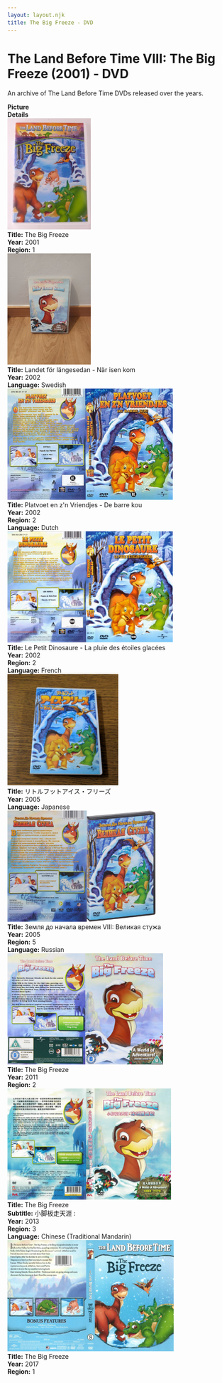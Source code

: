 ```yaml
---
layout: layout.njk
title: The Big Freeze - DVD
---
```


# The Land Before Time VIII: The Big Freeze (2001) - DVD

An archive of The Land Before Time DVDs released over the years.

<div class="item-table">
  <div class="item-header">
    <div class="item-image"><strong>Picture</strong></div>
    <div class="item-details"><strong>Details</strong></div>
  </div>

<div class="item-entry">
  <div class="item-image">
    <a href="/images/media/dvd/8/lbt8-english2003.jpg" data-lightbox="books" data-title="The Big Freeze">
        <div class="img-box">
          <img src="/images/media/dvd/8/lbt8-english2003.jpg" alt="The Big Freeze" style="height:250px; object-fit:cover;" loading="lazy">
        </div>
      </a>
  </div>
  <div class="item-details">
    <strong>Title:</strong> The Big Freeze<br/>
      <strong>Year:</strong> 2001<br/>
      <strong>Region:</strong> 1<br/>
  </div>
</div>

<div class="item-entry">
  <div class="item-image">
    <a href="/images/media/dvd/8/lbt8-swedish-dvd.jpg" data-lightbox="books" data-title="Landet för längesedan - När isen kom">
        <div class="img-box">
          <img src="/images/media/dvd/8/lbt8-swedish-dvd.jpg" alt="Landet för längesedan - När isen kom" style="height:250px; object-fit:cover;" loading="lazy">
        </div>
      </a>
  </div>
  <div class="item-details">
    <strong>Title:</strong> Landet för längesedan - När isen kom<br/>
      <strong>Year:</strong> 2002<br/>
      <strong>Language:</strong> Swedish<br/>
  </div>
</div>


<div class="item-entry">
  <div class="item-image">
    <a href="/images/media/dvd/8/platvoet-en-zijn-vriendjes-de-barre-kou-dvd-nl_orig.jpg" data-lightbox="books" data-title="Platvoet en z'n Vriendjes - De barre kou">
        <div class="img-box">
          <img src="/images/media/dvd/8/platvoet-en-zijn-vriendjes-de-barre-kou-dvd-nl_orig.jpg" alt="Platvoet en z'n Vriendjes - De barre kou" style="height:250px; object-fit:cover;" loading="lazy">
        </div>
      </a>
  </div>
  <div class="item-details">
    <strong>Title:</strong> Platvoet en z'n Vriendjes - De barre kou<br/>
      <strong>Year:</strong> 2002<br/>
      <strong>Region:</strong> 2<br/>
      <strong>Language:</strong> Dutch<br/>
  </div>
</div>

<div class="item-entry">
  <div class="item-image">
    <a href="/images/media/dvd/8/le-petit-dinosaure-vol-8-la-pluie-d-etoile-glacee-18563201022007_orig.jpg" data-lightbox="books" data-title="Le Petit Dinosaure - La pluie des étoiles glacées">
        <div class="img-box">
          <img src="/images/media/dvd/8/le-petit-dinosaure-vol-8-la-pluie-d-etoile-glacee-18563201022007_orig.jpg" alt="Le Petit Dinosaure - La pluie des étoiles glacées" style="height:250px; object-fit:cover;" loading="lazy">
        </div>
      </a>
  </div>
  <div class="item-details">
    <strong>Title:</strong> Le Petit Dinosaure - La pluie des étoiles glacées<br/>
      <strong>Year:</strong> 2002<br/>
      <strong>Region:</strong> 2<br/>
      <strong>Language:</strong> French<br/>
  </div>
</div>
<div class="item-entry" id="lbt8-ja-2005-33">
    <div class="item-image"
      <a href="/images/media/dvd/8/lbt8-ja-2005.jpg" data-lightbox="books" data-title="リトルフットアイス・フリーズ">
        <div class="img-box">
          <img src="/images/media/dvd/8/lbt8-ja-2005.jpg" alt="リトルフットアイス・フリーズ" style="height:250px; object-fit:cover;" loading="lazy">
        </div>
      </a>
    </div>
    <div class="item-details">
      <strong>Title:</strong> リトルフットアイス・フリーズ<br/>
      <strong>Year:</strong> 2005<br/>
      <strong>Language:</strong> Japanese<br/>
    </div>
  </div>

<div class="item-entry">
  <div class="item-image">
    <a href="/images/media/dvd/8/russianlbt8dvd2005_orig.jpg" data-lightbox="books" data-title="Земля до начала времен VIII: Великая стужа">
        <div class="img-box">
          <img src="/images/media/dvd/8/russianlbt8dvd2005_orig.jpg" alt="Земля до начала времен VIII: Великая стужа" style="height:250px; object-fit:cover;" loading="lazy">
        </div>
      </a>
  </div>
  <div class="item-details">
    <strong>Title:</strong> Земля до начала времен VIII: Великая стужа<br/>
      <strong>Year:</strong> 2005<br/>
      <strong>Region:</strong> 5<br/>
      <strong>Language:</strong> Russian<br/>
  </div>
</div>

<div class="item-entry">
  <div class="item-image">
    <a href="/images/media/dvd/8/lbt8dvdregions2-4-2011_orig.jpg" data-lightbox="books" data-title="The Big Freeze">
        <div class="img-box">
          <img src="/images/media/dvd/8/lbt8dvdregions2-4-2011_orig.jpg" alt="The Big Freeze" style="height:250px; object-fit:cover;" loading="lazy">
        </div>
      </a>
  </div>
  <div class="item-details">
    <strong>Title:</strong> The Big Freeze<br/>
      <strong>Year:</strong> 2011<br/>
      <strong>Region:</strong> 2<br/>
  </div>
</div>

  <div class="item-entry">
  <div class="item-image">
    <a href="/images/media/dvd/8/lbt8-chineser3_orig.jpg" data-lightbox="books" data-title="The Big Freeze">
        <div class="img-box">
          <img src="/images/media/dvd/8/lbt8-chineser3_orig.jpg" alt="The Big Freeze" style="height:250px; object-fit:cover;" loading="lazy">
        </div>
      </a>
  </div>
  <div class="item-details">
    <strong>Title:</strong> The Big Freeze<br/>
      <strong>Subtitle:</strong> 小脚板走天涯 :<br/>
      <strong>Year:</strong> 2013<br/>
      <strong>Region:</strong> 3<br/>
      <strong>Language:</strong> Chinese (Traditional Mandarin)<br/>
  </div>
</div>

<div class="item-entry">
  <div class="item-image">
    <a href="/images/media/dvd/8/2017-07-27-597a3b8e68067-dvd-landbeforetimebigfreezedvd-2017-r1_orig.jpg" data-lightbox="books" data-title="The Big Freeze">
        <div class="img-box">
          <img src="/images/media/dvd/8/2017-07-27-597a3b8e68067-dvd-landbeforetimebigfreezedvd-2017-r1_orig.jpg" alt="The Big Freeze" style="height:250px; object-fit:cover;" loading="lazy">
        </div>
      </a>
  </div>
  <div class="item-details">
    <strong>Title:</strong> The Big Freeze<br/>
      <strong>Year:</strong> 2017<br/>
      <strong>Region:</strong> 1<br/>
  </div>
</div>



</div>